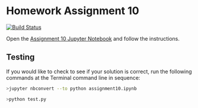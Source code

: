 # Homework Assignment 10

[![Build Status](https://travis-ci.com/PGE323M/assignment10.svg?token=SnMGq692xXXqxzyE6QSj&branch=master)](https://travis-ci.com/PGE323M/assignment10)

Open the [Assignment 10 Jupyter Notebook](assignment10.ipynb) and follow the instructions.

## Testing

If you would like to check to see if your solution is correct, run the following commands at the Terminal command line in sequence:

```bash
>jupyter nbconvert --to python assignment10.ipynb
```

```bash
>python test.py
```
